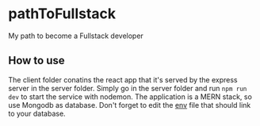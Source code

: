 # pathToFullstack
My path to become a Fullstack developer

## How to use
The client folder conatins the react app that it's served by the express server in the server folder.
Simply go in the server folder and run 
`npm run dev`
to start the service with nodemon.
The application is a MERN stack, so use Mongodb as database.
Don't forget to edit the [env](server/.env) file that should link to your database.

